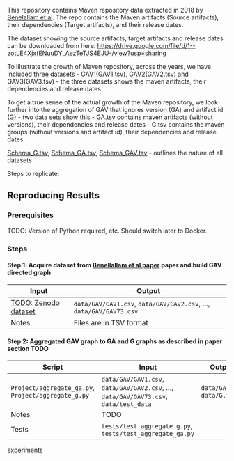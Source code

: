 

This repository contains Maven repository data extracted in 2018 by [Benelallam et al](https://ieeexplore.ieee.org/iel7/8804710/8816727/08816814.pdf). The repo contains the Maven artifacts (Source artifacts), their dependencies (Target artifacts), and their release dates. 

The dataset showing the source artifacts, target artifacts and release dates can be downloaded from here: https://drive.google.com/file/d/1--zotLE4XjxfENuuDY_AezTeTJS4EJU-/view?usp=sharing

To illustrate the growth of Maven repository, across the years, we have included three datasets -  GAV1(GAV1.tsv), GAV2(GAV2.tsv) and GAV3(GAV3.tsv) - the three datasets shows the maven artifacts, their dependencies and release dates.

To get a true sense of the actual growth of the Maven repository, we look further into the aggregation of GAV that ignores version (GA) and artifact id (G) - two data sets show this - GA.tsv contains maven artifacts (without versions), their dependencies and release dates
          - G.tsv contains the maven groups (without versions and artifact id), their dependencies and release dates

[Schema_G.tsv](data/Schema_G.tsv), [Schema_GA.tsv](data/Schema_GA.tsv), [Schema_GAV.tsv](data/Schema_G.tsv)  - outlines the nature of all datasets



Steps to replicate:

## Reproducing Results

### Prerequisites

TODO: Version of Python required, etc. Should switch later to Docker.

### Steps

#### Step 1: Acquire dataset from [Benellallam et al paper](https://ieeexplore.ieee.org/iel7/8804710/8816727/08816814.pdf) paper and build GAV directed graph

| Input | Output |
| --- | --- |
| [TODO: Zenodo dataset](https://ieeexplore.ieee.org/iel7/8804710/8816727/08816814.pdf) | `data/GAV/GAV1.csv`, `data/GAV/GAV2.csv`, ..., `data/GAV/GAV73.csv` |
| Notes | Files are in TSV format |

#### Step 2: Aggregated GAV graph to GA and G graphs as described in paper section TODO

| Script | Input | Output |
| --- | --- | --- |
| `Project/aggregate_ga.py`, `Project/aggregate_g.py` | `data/GAV/GAV1.csv`, `data/GAV/GAV2.csv`, ..., `data/GAV/GAV73.csv`, `data/test_data` | `data/GA.zip`, `data/G.tsv` |
| Notes | TODO |
| Tests | `tests/test_aggregate_g.py`, `tests/test_aggregate_ga.py` |


[experiments](experiments.md)




